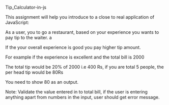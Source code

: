 Tip_Calculator-in-js


This assignment  will help you introduce to a close to real application of JavaScript:

As a user, you  to go a restaurant, based on your experience you wants to pay tip to the waiter. a

If the your overall experience is good you pay higher tip amount.

For example if the experience is excellent and the total bill is 2000 

The total tip would be 20% of 2000 i.e 400 Rs, if you are total 5 people, the per head tip would be 80Rs 

You need to show 80 as an output. 

Note: Validate the value entered in to total bill, if the user is entering anything apart from numbers in the input, user should get error message.
